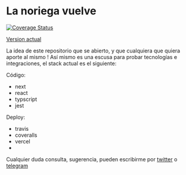 # La noriega vuelve

[![Coverage Status](https://coveralls.io/repos/github/lorenzojlamas/lnv/badge.svg?branch=feat/add-coveralls)](https://coveralls.io/github/lorenzojlamas/lnv?branch=feat/add-coveralls)

[Version actual](https://cafenoriega.vercel.app/)

La idea de este repositorio que se abierto, y que cualquiera que quiera aporte al mismo !
Así mismo es una escusa para probar tecnologías e integraciones, el stack actual es el siguiente:

Código:
- next
- react
- typscript
- jest

Deploy:
- travis
- coveralls
- vercel
- 
Cualquier duda consulta, sugerencia, pueden escribirme por [twitter](https://twitter.com/lorenzojlamas) o [telegram](https://t.me/lorenzojlamas)